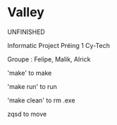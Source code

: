 # Valley
UNFINISHED

Informatic Project Préing 1 Cy-Tech

Groupe : Felipe, Malik, Alrick

'make' to make

'make run' to run

'make clean' to rm .exe

zqsd to move

